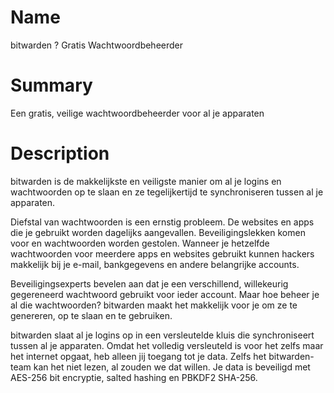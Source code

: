 # Name

bitwarden ? Gratis Wachtwoordbeheerder

# Summary

Een gratis, veilige wachtwoordbeheerder voor al je apparaten

# Description

bitwarden is de makkelijkste en veiligste manier om al je logins en wachtwoorden op te slaan en ze tegelijkertijd te synchroniseren tussen al je apparaten.

Diefstal van wachtwoorden is een ernstig probleem. De websites en apps die je gebruikt worden dagelijks aangevallen. Beveiligingslekken komen voor en wachtwoorden worden gestolen. Wanneer je hetzelfde wachtwoorden voor meerdere apps en websites gebruikt kunnen hackers makkelijk bij je e-mail, bankgegevens en andere belangrijke accounts.

Beveiligingsexperts bevelen aan dat je een verschillend, willekeurig gegereneerd wachtwoord gebruikt voor ieder account. Maar hoe beheer je al die wachtwoorden? bitwarden maakt het makkelijk voor je om ze te genereren, op te slaan en te gebruiken.

bitwarden slaat al je logins op in een versleutelde kluis die synchroniseert tussen al je apparaten. Omdat het volledig versleuteld is voor het zelfs maar het internet opgaat, heb alleen jij toegang tot je data. Zelfs het bitwarden-team kan het niet lezen, al zouden we dat willen. Je data is beveiligd met AES-256 bit encryptie, salted hashing en PBKDF2 SHA-256.
